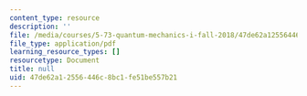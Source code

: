 ```yaml
---
content_type: resource
description: ''
file: /media/courses/5-73-quantum-mechanics-i-fall-2018/47de62a12556446c8bc1fe51be557b21_MIT5_73F18_Lec17.pdf
file_type: application/pdf
learning_resource_types: []
resourcetype: Document
title: null
uid: 47de62a1-2556-446c-8bc1-fe51be557b21
---
```

